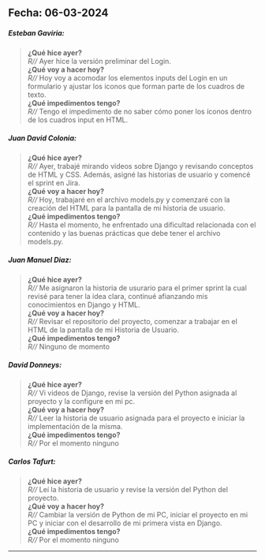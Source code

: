 ## Fecha: 06-03-2024
##### Esteban Gaviria:
>**¿Qué hice ayer?**  
>*R//*  Ayer hice la versión preliminar del Login.  
>**¿Qué voy a hacer hoy?**  
>*R//* Hoy voy a acomodar los elementos inputs del Login en un formulario y ajustar los iconos que forman parte de los cuadros de texto.  
>**¿Qué impedimentos tengo?**  
>*R//* Tengo el impedimento de no saber cómo poner los íconos dentro de los cuadros input en HTML.

##### Juan David Colonia:
>**¿Qué hice ayer?**  
>*R//* Ayer, trabajé mirando videos sobre Django y revisando conceptos de HTML y CSS. Además, asigné las historias de usuario y comencé el sprint en Jira.  
>**¿Qué voy a hacer hoy?**   
>*R//* Hoy, trabajaré en el archivo models.py y comenzaré con la creación del HTML para la pantalla de mi historia de usuario.  
>**¿Qué impedimentos tengo?**  
>*R//* Hasta el momento, he enfrentado una dificultad relacionada con el contenido y las buenas prácticas que debe tener el archivo models.py.  

##### Juan Manuel Diaz:
>**¿Qué hice ayer?**  
>*R//* Me asignaron la historia de usurario para el primer sprint la cual revisé para tener la idea clara, continué afianzando mis conocimientos en Django y HTML.  
>**¿Qué voy a hacer hoy?**  
>*R//* Revisar el repositorio del proyecto, comenzar a trabajar en el HTML de la pantalla de mi Historia de Usuario.  
>**¿Qué impedimentos tengo?**  
>*R//* Ninguno de momento

##### David Donneys:
>**¿Qué hice ayer?**  
>*R//* Vi videos de Django, revise la versión del Python asignada al proyecto y la configure en mi pc.  
>**¿Qué voy a hacer hoy?**  
>*R//* Leer la historia de usuario asignada para el proyecto e iniciar la implementación de la misma.  
>**¿Qué impedimentos tengo?**  
>*R//* Por el momento ninguno  

##### Carlos Tafurt:
>**¿Qué hice ayer?**  
>*R//* Leí la historia de usuario y revise la versión del Python del proyecto.  
>**¿Qué voy a hacer hoy?**  
>*R//* Cambiar la versión de Python de mi PC, iniciar el proyecto en mi PC y iniciar con el desarrollo de mi primera vista en Django.  
>**¿Qué impedimentos tengo?**  
>*R//* Por el momento ninguno

---